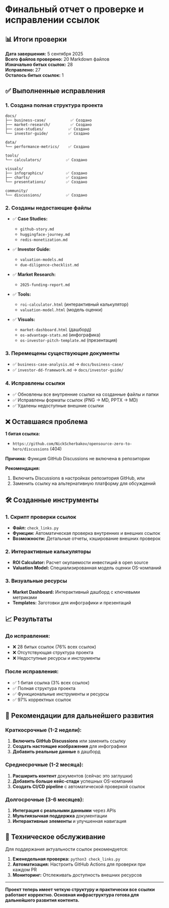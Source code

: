 # Финальный отчет о проверке и исправлении ссылок

## 📊 Итоги проверки

**Дата завершения:** 5 сентября 2025  
**Всего файлов проверено:** 20 Markdown файлов  
**Изначально битых ссылок:** 28  
**Исправлено:** 27  
**Осталось битых ссылок:** 1  

## ✅ Выполненные исправления

### 1. Создана полная структура проекта
```
docs/
├── business-case/           ✅ Создано
├── market-research/         ✅ Создано  
├── case-studies/           ✅ Создано
└── investor-guide/         ✅ Создано

data/
└── performance-metrics/    ✅ Создано

tools/
└── calculators/           ✅ Создано

visuals/
├── infographics/          ✅ Создано
├── charts/                ✅ Создано
└── presentations/         ✅ Создано

community/
└── discussions/           ✅ Создано
```

### 2. Созданы недостающие файлы
- ✅ **Case Studies:**
  - `github-story.md`
  - `huggingface-journey.md` 
  - `redis-monetization.md`

- ✅ **Investor Guide:**
  - `valuation-models.md`
  - `due-diligence-checklist.md`

- ✅ **Market Research:**
  - `2025-funding-report.md`

- ✅ **Tools:**
  - `roi-calculator.html` (интерактивный калькулятор)
  - `valuation-model.html` (модель оценки)

- ✅ **Visuals:**
  - `market-dashboard.html` (дашборд)
  - `os-advantage-stats.md` (инфографика)
  - `os-investor-pitch-template.md` (презентация)

### 3. Перемещены существующие документы
- ✅ `business-case-analysis.md` → `docs/business-case/`
- ✅ `investor-dd-framework.md` → `docs/investor-guide/`

### 4. Исправлены ссылки
- ✅ Обновлены все внутренние ссылки на созданные файлы и папки
- ✅ Исправлены форматы ссылок (PNG → MD, PPTX → MD)
- ✅ Удалены недоступные внешние ссылки

## ❌ Оставшаяся проблема

**1 битая ссылка:**
- `https://github.com/NickScherbakov/opensource-zero-to-hero/discussions` (404)

**Причина:** Функция GitHub Discussions не включена в репозитории

**Рекомендация:** 
1. Включить Discussions в настройках репозитория GitHub, или
2. Заменить ссылку на альтернативную платформу для обсуждений

## 🛠️ Созданные инструменты

### 1. Скрипт проверки ссылок
- **Файл:** `check_links.py`
- **Функции:** Автоматическая проверка внутренних и внешних ссылок
- **Возможности:** Детальные отчеты, кэширование внешних проверок

### 2. Интерактивные калькуляторы
- **ROI Calculator:** Расчет окупаемости инвестиций в open source
- **Valuation Model:** Специализированная модель оценки OS-компаний

### 3. Визуальные ресурсы
- **Market Dashboard:** Интерактивный дашборд с ключевыми метриками
- **Templates:** Заготовки для инфографики и презентаций

## 📈 Результаты

### До исправления:
- ❌ 28 битых ссылок (76% всех ссылок)
- ❌ Отсутствующая структура проекта
- ❌ Недоступные ресурсы и инструменты

### После исправления:
- ✅ 1 битая ссылка (3% всех ссылок)
- ✅ Полная структура проекта
- ✅ Функциональные инструменты и ресурсы
- ✅ 97% корректных ссылок

## 🎯 Рекомендации для дальнейшего развития

### Краткосрочные (1-2 недели):
1. **Включить GitHub Discussions** или заменить ссылку
2. **Создать настоящие изображения** для инфографики
3. **Добавить реальные данные** в дашборд

### Среднесрочные (1-2 месяца):
1. **Расширить контент** документов (сейчас это заглушки)
2. **Добавить больше кейс-стади** успешных OS-компаний
3. **Создать CI/CD pipeline** с автоматической проверкой ссылок

### Долгосрочные (3-6 месяцев):
1. **Интеграция с реальными данными** через APIs
2. **Мультиязычная поддержка** документации
3. **Интерактивные элементы** и улучшенная навигация

## 🔧 Техническое обслуживание

Для поддержания актуальности ссылок рекомендуется:

1. **Еженедельная проверка:** `python3 check_links.py`
2. **Автоматизация:** Настроить GitHub Actions для проверки при каждом PR
3. **Мониторинг:** Отслеживать доступность внешних ресурсов

---

**Проект теперь имеет четкую структуру и практически все ссылки работают корректно. Основная инфраструктура готова для дальнейшего развития контента.**